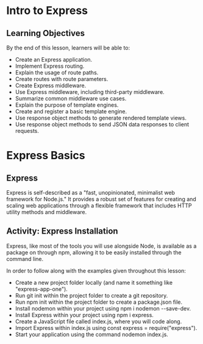 # Intro to Express

## Learning Objectives

By the end of this lesson, learners will be able to:
- Create an Express application.
- Implement Express routing.
- Explain the usage of route paths.
- Create routes with route parameters.
- Create Express middleware.
- Use Express middleware, including third-party middleware.
- Summarize common middleware use cases.
- Explain the purpose of template engines.
- Create and register a basic template engine.
- Use response object methods to generate rendered template views.
- Use response object methods to send JSON data responses to client requests.

##

# Express Basics

## Express

Express is self-described as a "fast, unopinionated, minimalist web framework for Node.js." It provides a robust set of features for creating and scaling web applications through a flexible framework that includes HTTP utility methods and middleware.

## Activity: Express Installation

Express, like most of the tools you will use alongside Node, is available as a package on through npm, allowing it to be easily installed through the command line.

In order to follow along with the examples given throughout this lesson:
- Create a new project folder locally (and name it something like "express-app-one").
- Run git init within the project folder to create a git repository.
- Run npm init within the project folder to create a package.json file.
- Install nodemon within your project using npm i nodemon --save-dev.
- Install Express within your project using npm i express.
- Create a JavaScript file called index.js, where you will code along.
- Import Express within index.js using const express = require("express").
- Start your application using the command nodemon index.js.

